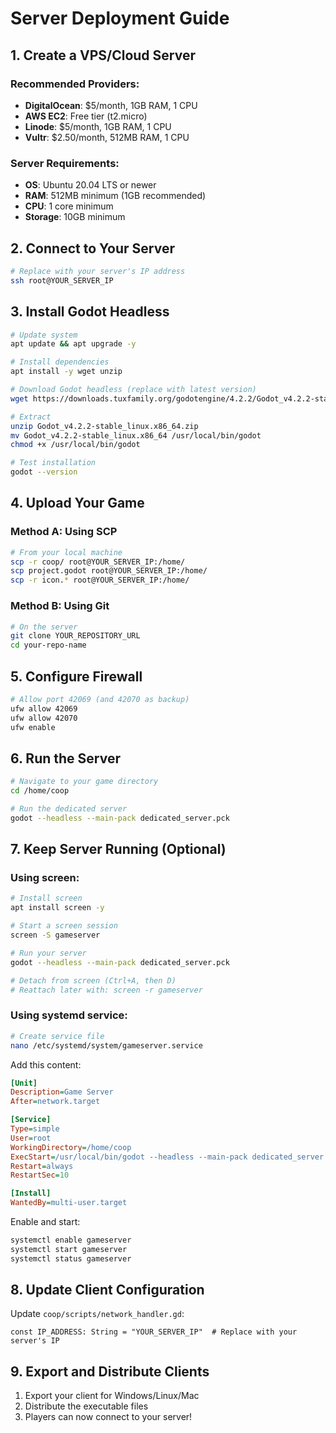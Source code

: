 # Server Deployment Guide

## 1. Create a VPS/Cloud Server

### Recommended Providers:
- **DigitalOcean**: $5/month, 1GB RAM, 1 CPU
- **AWS EC2**: Free tier (t2.micro)
- **Linode**: $5/month, 1GB RAM, 1 CPU
- **Vultr**: $2.50/month, 512MB RAM, 1 CPU

### Server Requirements:
- **OS**: Ubuntu 20.04 LTS or newer
- **RAM**: 512MB minimum (1GB recommended)
- **CPU**: 1 core minimum
- **Storage**: 10GB minimum

## 2. Connect to Your Server

```bash
# Replace with your server's IP address
ssh root@YOUR_SERVER_IP
```

## 3. Install Godot Headless

```bash
# Update system
apt update && apt upgrade -y

# Install dependencies
apt install -y wget unzip

# Download Godot headless (replace with latest version)
wget https://downloads.tuxfamily.org/godotengine/4.2.2/Godot_v4.2.2-stable_linux.x86_64.zip

# Extract
unzip Godot_v4.2.2-stable_linux.x86_64.zip
mv Godot_v4.2.2-stable_linux.x86_64 /usr/local/bin/godot
chmod +x /usr/local/bin/godot

# Test installation
godot --version
```

## 4. Upload Your Game

### Method A: Using SCP
```bash
# From your local machine
scp -r coop/ root@YOUR_SERVER_IP:/home/
scp project.godot root@YOUR_SERVER_IP:/home/
scp -r icon.* root@YOUR_SERVER_IP:/home/
```

### Method B: Using Git
```bash
# On the server
git clone YOUR_REPOSITORY_URL
cd your-repo-name
```

## 5. Configure Firewall

```bash
# Allow port 42069 (and 42070 as backup)
ufw allow 42069
ufw allow 42070
ufw enable
```

## 6. Run the Server

```bash
# Navigate to your game directory
cd /home/coop

# Run the dedicated server
godot --headless --main-pack dedicated_server.pck
```

## 7. Keep Server Running (Optional)

### Using screen:
```bash
# Install screen
apt install screen -y

# Start a screen session
screen -S gameserver

# Run your server
godot --headless --main-pack dedicated_server.pck

# Detach from screen (Ctrl+A, then D)
# Reattach later with: screen -r gameserver
```

### Using systemd service:
```bash
# Create service file
nano /etc/systemd/system/gameserver.service
```

Add this content:
```ini
[Unit]
Description=Game Server
After=network.target

[Service]
Type=simple
User=root
WorkingDirectory=/home/coop
ExecStart=/usr/local/bin/godot --headless --main-pack dedicated_server.pck
Restart=always
RestartSec=10

[Install]
WantedBy=multi-user.target
```

Enable and start:
```bash
systemctl enable gameserver
systemctl start gameserver
systemctl status gameserver
```

## 8. Update Client Configuration

Update `coop/scripts/network_handler.gd`:
```gdscript
const IP_ADDRESS: String = "YOUR_SERVER_IP"  # Replace with your server's IP
```

## 9. Export and Distribute Clients

1. Export your client for Windows/Linux/Mac
2. Distribute the executable files
3. Players can now connect to your server!
